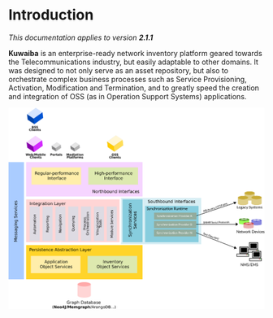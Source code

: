  # Introduction
*This documentation applies to version **2.1.1***

**Kuwaiba** is an enterprise-ready network inventory platform geared towards the Telecommunications industry, but easily adaptable to other domains. It was designed to not only serve as an asset repository, but also to orchestrate complex business processes such as Service Provisioning, Activation, Modification and Termination, and to greatly speed the creation and integration of OSS (as in Operation Support Systems) applications. 

![System Architecture](images/system_architecture.png)
